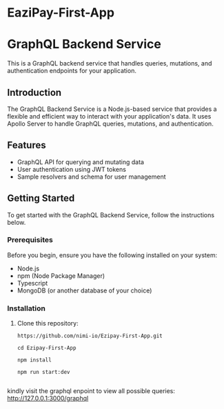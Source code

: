 # EaziPay-First-App
# GraphQL Backend Service

This is a GraphQL backend service that handles queries, mutations, and authentication endpoints for your application.

## Introduction

The GraphQL Backend Service is a Node.js-based service that provides a flexible and efficient way to interact with your application's data. It uses Apollo Server to handle GraphQL queries, mutations, and authentication.

## Features

- GraphQL API for querying and mutating data
- User authentication using JWT tokens
- Sample resolvers and schema for user management

## Getting Started

To get started with the GraphQL Backend Service, follow the instructions below.

### Prerequisites

Before you begin, ensure you have the following installed on your system:

- Node.js
- npm (Node Package Manager)
- Typescript
- MongoDB (or another database of your choice)

### Installation

1. Clone this repository:

   ```shell
   https://github.com/nimi-io/Ezipay-First-App.git

   cd Ezipay-First-App

   npm install

   npm run start:dev 


kindly visit the graphql enpoint to view all possible queries: http://127.0.0.1:3000/graphql

